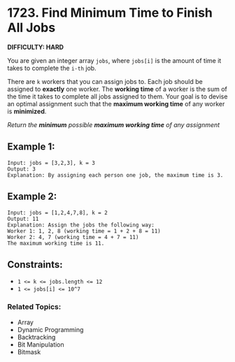 # 1723. Find Minimum Time to Finish All Jobs

**DIFFICULTY: HARD**

You are given an integer array `jobs`, where `jobs[i]` is the amount of time it takes to complete the `i-th` job.

There are `k` workers that you can assign jobs to. Each job should be assigned to **exactly** one worker. The **working time** of a worker is the sum of the time it takes to complete all jobs assigned to them. Your goal is to devise an optimal assignment such that the **maximum working time** of any worker is **minimized**.

*Return the **minimum** possible **maximum working time** of any assignment*

## Example 1:
```
Input: jobs = [3,2,3], k = 3
Output: 3
Explanation: By assigning each person one job, the maximum time is 3.
```

## Example 2:
```
Input: jobs = [1,2,4,7,8], k = 2
Output: 11
Explanation: Assign the jobs the following way:
Worker 1: 1, 2, 8 (working time = 1 + 2 + 8 = 11)
Worker 2: 4, 7 (working time = 4 + 7 = 11)
The maximum working time is 11.
```

## Constraints:
* `1 <= k <= jobs.length <= 12`
* `1 <= jobs[i] <= 10^7`

### Related Topics:
* Array
* Dynamic Programming
* Backtracking
* Bit Manipulation
* Bitmask
